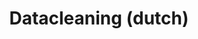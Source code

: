 --- 
layout: page
title: Datacleaning (dutch)
permalink: /Datacleaning/
has_children: true
nav_order: 1
---